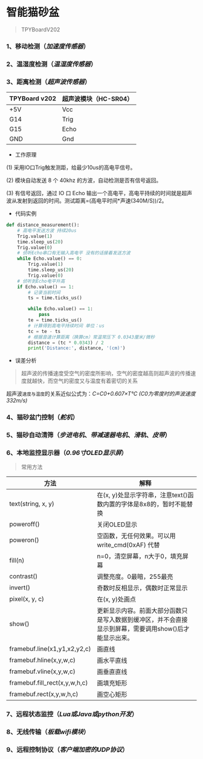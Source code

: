 # 智能猫砂盆

> TPYBoardV202
###  1、移动检测（_加速度传感器_）
###  2、温湿度检测（_温湿度传感器_）
###  3、距离检测（_超声波传感器_）

|TPYBoard v202|超声波模块（HC-SR04）|
|-------------|-------------------|
|+5V |Vcc|
|G14| Trig|
|G15| Echo|
|GND|Gnd|
- 工作原理

(1) 采用IO口Trig触发测距，给最少10us的高电平信号。

(2) 模块自动发送 8 个 40khz 的方波，自动检测是否有信号返回。

(3) 有信号返回，通过 IO 口 Echo 输出一个高电平，高电平持续的时间就是超声波从发射到返回的时间。测试距离=(高电平时间*声速(340M/S))/2。

- 代码实例

```python
def distance_measurement():
    # 高电平发送方波 持续20us
    Trig.value(1)
    time.sleep_us(20)
    Trig.value(0)
    # 侦听Echo串口有无输入高电平 没有的话接着发送方波
    while Echo.value() == 0:
        Trig.value(1)
        time.sleep_us(20)
        Trig.value(0)
    # 侦听到Echo电平升高
    if Echo.value() == 1:
        # 记录当前时间
        ts = time.ticks_us()

        while Echo.value() == 1:
            pass
        te = time.ticks_us()
        # 计算得到高电平持续时间 单位：us
        tc = te - ts
        # 根据音速计算距离（换算cm）常温常压下 0.0343厘米/微秒
        distance = (tc * 0.0343) / 2
        print('Distance:', distance, '(cm)')
```
- 误差分析
> 超声波的传播速度受空气的密度所影响，空气的密度越高则超声波的传播速度就越快，而空气的密度又与温度有着密切的关系

超声波`速度与温度`的关系近似公式为：_C=C0+0.607×T℃ (C0为零度时的声波速度332m/s)_

###  4、猫砂盆门控制（_舵机_）
###  5、猫砂自动清筛（_步进电机_、_带减速器电机_、_滑轨_、_皮带_）
###  6、本地监控显示器（_0.96寸OLED显示屏_）
> 常用方法

|方法|解释|
|---|---|
|text(string, x, y)|在(x, y)处显示字符串，注意text()函数内置的字体是8x8的，暂时不能替换|
|poweroff()|关闭OLED显示|
|poweron()|空函数，无任何效果。可以用 write_cmd(0xAF) 代替|
|fill(n)|n=0，清空屏幕，n大于0，填充屏幕|
|contrast()|调整亮度。0最暗，255最亮|
|invert()|奇数时反相显示，偶数时正常显示|
|pixel(x, y, c)|在(x, y)处画点|
|show()|更新显示内容。前面大部分函数只是写入数据到缓冲区，并不会直接显示到屏幕，需要调用show()后才能显示出来。|
|framebuf.line(x1,y1,x2,y2,c)|画直线|
|framebuf.hline(x,y,w,c)|画水平直线|
|framebuf.vline(x,y,w,c)|画垂直直线|
|framebuf.fill_rect(x,y,w,h,c)|画填充矩形|
|framebuf.rect(x,y,w,h,c)|画空心矩形|
###  7、远程状态监控（_Lua或Java或python开发_）
###  8、无线传输（_板载wifi模块_）
###  9、远程控制协议（_客户端加密的UDP协议_）
